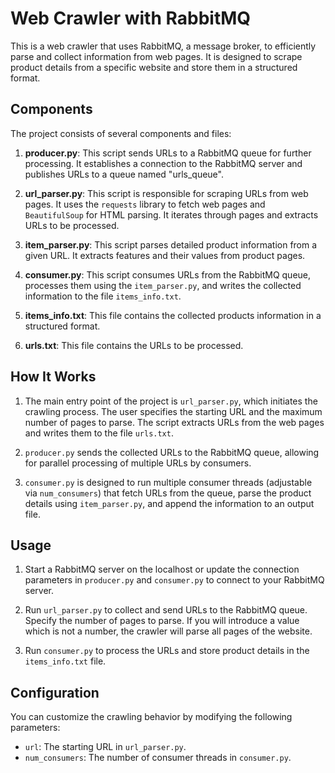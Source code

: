 # Web Crawler with RabbitMQ

This is a web crawler that uses RabbitMQ, a message broker, to efficiently parse and collect information from web pages. It is designed to scrape product details from a specific website and store them in a structured format.

## Components

The project consists of several components and files:

1. **producer.py**: This script sends URLs to a RabbitMQ queue for further processing. It establishes a connection to the RabbitMQ server and publishes URLs to a queue named "urls_queue".

2. **url_parser.py**: This script is responsible for scraping URLs from web pages. It uses the `requests` library to fetch web pages and `BeautifulSoup` for HTML parsing. It iterates through pages and extracts URLs to be processed.

3. **item_parser.py**: This script parses detailed product information from a given URL. It extracts features and their values from product pages.

4. **consumer.py**: This script consumes URLs from the RabbitMQ queue, processes them using the `item_parser.py`, and writes the collected information to the file `items_info.txt`.

5. **items_info.txt**: This file contains the collected products information in a structured format.

6. **urls.txt**: This file contains the URLs to be processed.

## How It Works

1. The main entry point of the project is `url_parser.py`, which initiates the crawling process. The user specifies the starting URL and the maximum number of pages to parse. The script extracts URLs from the web pages and writes them to the file `urls.txt`.

2. `producer.py` sends the collected URLs to the RabbitMQ queue, allowing for parallel processing of multiple URLs by consumers.

3. `consumer.py` is designed to run multiple consumer threads (adjustable via `num_consumers`) that fetch URLs from the queue, parse the product details using `item_parser.py`, and append the information to an output file.

## Usage

1. Start a RabbitMQ server on the localhost or update the connection parameters in `producer.py` and `consumer.py` to connect to your RabbitMQ server.

2. Run `url_parser.py` to collect and send URLs to the RabbitMQ queue. Specify the number of pages to parse. If you will introduce a value which is not a number, the crawler will parse all pages of the website.

3. Run `consumer.py` to process the URLs and store product details in the `items_info.txt` file.

## Configuration

You can customize the crawling behavior by modifying the following parameters:

- `url`: The starting URL in `url_parser.py`.
- `num_consumers`: The number of consumer threads in `consumer.py`.
